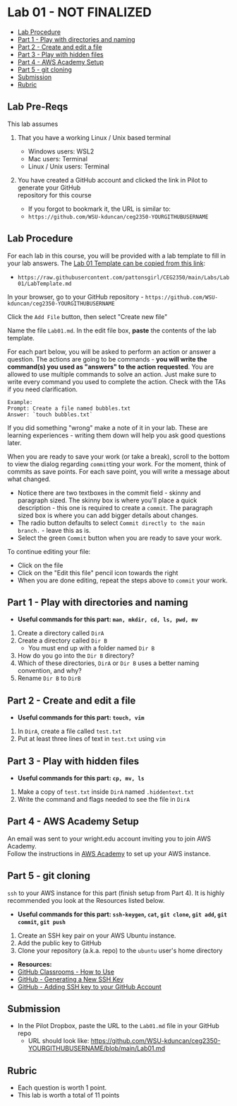 # Lab 01 - NOT FINALIZED

- [Lab Procedure](#Lab-Procedure)
- [Part 1 - Play with directories and naming](#Part-1---Play-with-directories-and-naming)
- [Part 2 - Create and edit a file](#Part-2---Create-and-edit-a-file)
- [Part 3 - Play with hidden files](#Part-3---Play-with-hidden-files)
- [Part 4 - AWS Academy Setup](#Part-1---AWS-Academy-Setup)
- [Part 5 - git cloning](#Part-2---git-cloning)
- [Submission](#Submission)
- [Rubric](#Rubric)

## Lab Pre-Reqs

This lab assumes

1. That you have a working Linux / Unix based terminal

   - Windows users: WSL2
   - Mac users: Terminal
   - Linux / Unix users: Terminal

2. You have created a GitHub account and clicked the link in Pilot to generate your GitHub  
   repository for this course

   - If you forgot to bookmark it, the URL is similar to:
   - `https://github.com/WSU-kduncan/ceg2350-YOURGITHUBUSERNAME`

## Lab Procedure

For each lab in this course, you will be provided with a lab template to fill in your lab answers. The [Lab 01 Template can be copied from this link](https://raw.githubusercontent.com/pattonsgirl/CEG2350/main/Labs/Lab01/LabTemplate.md):

- `https://raw.githubusercontent.com/pattonsgirl/CEG2350/main/Labs/Lab01/LabTemplate.md`

In your browser, go to your GitHub repository - `https://github.com/WSU-kduncan/ceg2350-YOURGITHUBUSERNAME`

Click the `Add File` button, then select "Create new file"

Name the file `Lab01.md`. In the edit file box, **paste** the contents of the lab template.

For each part below, you will be asked to perform an action or answer a question. The actions are going to be commands - **you will write the command(s) you used as "answers" to the action requested**. You are allowed to use multiple commands to solve an action. Just make sure to write every command you used to complete the action. Check with the TAs if you need clarification.

```
Example:
Prompt: Create a file named bubbles.txt
Answer: `touch bubbles.txt`
```

If you did something "wrong" make a note of it in your lab. These are learning experiences - writing them down will help you ask good questions later.

When you are ready to save your work (or take a break), scroll to the bottom to view the dialog regarding `commit`ting your work. For the moment, think of commits as save points. For each save point, you will write a message about what changed.

- Notice there are two textboxes in the commit field - skinny and paragraph sized. The skinny box is where you'll place a quick description - this one is required to create a `commit`. The paragraph sized box is where you can add bigger details about changes.
- The radio button defaults to select `Commit directly to the main branch.` - leave this as is.
- Select the green `Commit` button when you are ready to save your work.

To continue editing your file:

- Click on the file
- Click on the "Edit this file" pencil icon towards the right
- When you are done editing, repeat the steps above to `commit` your work.

## Part 1 - Play with directories and naming

- **Useful commands for this part: `man, mkdir, cd, ls, pwd, mv`**

1. Create a directory called `DirA`
2. Create a directory called `Dir B`
   - You must end up with a folder named `Dir B`
3. How do you go into the `Dir B` directory?
4. Which of these directories, `DirA` or `Dir B` uses a better naming convention, and why?
5. Rename `Dir B` to `DirB`

## Part 2 - Create and edit a file

- **Useful commands for this part: `touch, vim`**

1. In `DirA`, create a file called `test.txt`
2. Put at least three lines of text in `test.txt` using `vim`

## Part 3 - Play with hidden files

- **Useful commands for this part: `cp, mv, ls`**

1. Make a copy of `test.txt` inside `DirA` named `.hiddentext.txt`
2. Write the command and flags needed to see the file in `DirA`

## Part 4 - AWS Academy Setup

An email was sent to your wright.edu account inviting you to join AWS Academy.  
Follow the instructions in [AWS Academy](../../AWSAcademySetup.md) to set up your AWS instance.

## Part 5 - git cloning

`ssh` to your AWS instance for this part (finish setup from Part 4). It is highly recommended you look at the Resources listed below.

- **Useful commands for this part: `ssh-keygen`, `cat`, `git clone`, `git add`, `git commit`, `git push`**

1. Create an SSH key pair on your AWS Ubuntu instance.
2. Add the public key to GitHub
3. Clone your repository (a.k.a. repo) to the `ubuntu` user's home directory

- **Resources:**
- [GitHub Classrooms - How to Use](../../GitHubSetup.md)
- [GitHub - Generating a New SSH Key](https://docs.github.com/en/enterprise-server@3.3/authentication/connecting-to-github-with-ssh/generating-a-new-ssh-key-and-adding-it-to-the-ssh-agent)
- [GitHub - Adding SSH key to your GitHub Account](https://docs.github.com/en/enterprise-server@3.0/authentication/connecting-to-github-with-ssh/adding-a-new-ssh-key-to-your-github-account)

## Submission

- In the Pilot Dropbox, paste the URL to the `Lab01.md` file in your GitHub repo
  - URL should look like: https://github.com/WSU-kduncan/ceg2350-YOURGITHUBUSERNAME/blob/main/Lab01.md

## Rubric

- Each question is worth 1 point.
- This lab is worth a total of 11 points
